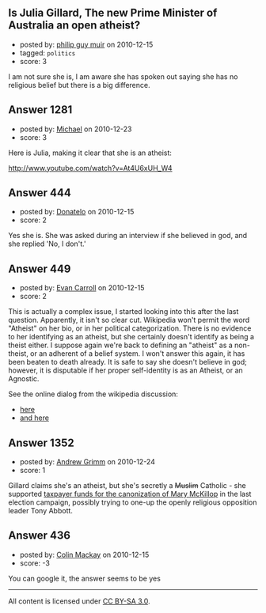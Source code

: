## Is Julia Gillard, The new Prime Minister of Australia an open atheist?

- posted by: [philip guy muir](https://stackexchange.com/users/-1/182-philip-guy-muir) on 2010-12-15
- tagged: `politics`
- score: 3

I am not sure she is, I am aware she has spoken out saying she has no religious belief but there is a big difference.


## Answer 1281

- posted by: [Michael](https://stackexchange.com/users/-1/377-michael) on 2010-12-23
- score: 3

Here is Julia, making it clear that she is an atheist:

http://www.youtube.com/watch?v=At4U6xUH_W4


## Answer 444

- posted by: [Donatelo](https://stackexchange.com/users/-1/196-donatelo) on 2010-12-15
- score: 2

Yes she is. She was asked during an interview if she believed in god, and she replied 'No, I don't.'


## Answer 449

- posted by: [Evan Carroll](https://stackexchange.com/users/-1/5-evan-carroll) on 2010-12-15
- score: 2

This is actually a complex issue, I started looking into this after the last question. Apparently, it isn't so clear cut. Wikipedia won't permit the word "Atheist" on her bio, or in her political categorization. There is no evidence to her identifying as an atheist, but she certainly doesn't identify as being a theist either. I suppose again we're back to defining an "atheist" as a non-theist, or an adherent of a belief system. I won't answer this again, it has been beaten to death already. It is safe to say she doesn't believe in god; however, it is disputable if her proper self-identity is as an Atheist, or an Agnostic.

See the online dialog from the wikipedia discussion:

* [here](http://en.wikipedia.org/wiki/Talk:Julia_Gillard#Australian_Atheist_Category)
* [and here](http://en.wikipedia.org/wiki/Talk:Julia_Gillard#Infobox_and_religion)


## Answer 1352

- posted by: [Andrew Grimm](https://stackexchange.com/users/-1/270-andrew-grimm) on 2010-12-24
- score: 1

Gillard claims she's an atheist, but she's secretly a <s>Muslim</s> Catholic - she supported [taxpayer funds for the canonization of Mary McKillop](http://www.smh.com.au/federal-election/gillard-promises-15m-for-miracle-20100805-11kt3.html) in the last election campaign, possibly trying to one-up the openly religious opposition leader Tony Abbott.


## Answer 436

- posted by: [Colin Mackay](https://stackexchange.com/users/-1/30-colin-mackay) on 2010-12-15
- score: -3

You can google it, the answer seems to be yes



---

All content is licensed under [CC BY-SA 3.0](https://creativecommons.org/licenses/by-sa/3.0/).

